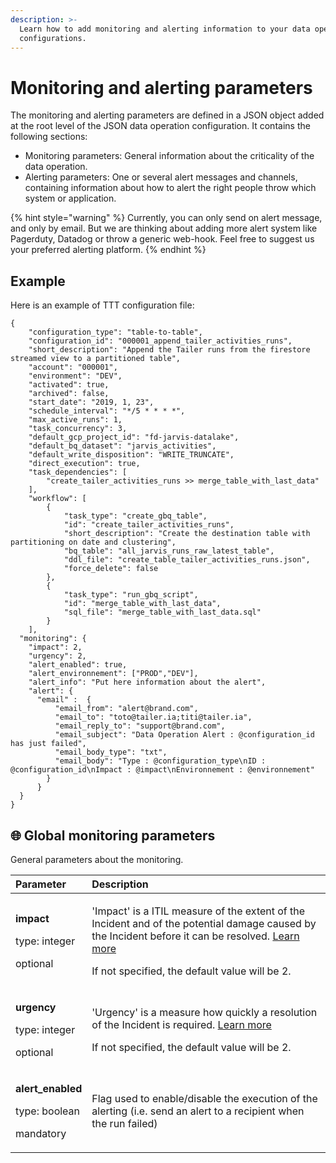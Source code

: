 ```yaml
---
description: >-
  Learn how to add monitoring and alerting information to your data operation
  configurations.
---
```


# Monitoring and alerting parameters

The monitoring and alerting parameters are defined in a JSON object added at the root level of the JSON data operation configuration. It contains the following sections:

* Monitoring parameters: General information about the criticality of the data operation.
* Alerting parameters: One or several alert messages and channels, containing information about how to alert the right people throw which system or application.

{% hint style="warning" %}
Currently, you can only send on alert message, and only by email. But we are thinking about adding more alert system like Pagerduty, Datadog or throw a generic web-hook. Feel free to suggest us your preferred alerting platform.
{% endhint %}

##  Example

Here is an example of TTT configuration file:

```text
{
	"configuration_type": "table-to-table",
	"configuration_id": "000001_append_tailer_activities_runs",
	"short_description": "Append the Tailer runs from the firestore streamed view to a partitioned table",
	"account": "000001",
	"environment": "DEV",
	"activated": true,
	"archived": false,
	"start_date": "2019, 1, 23",
	"schedule_interval": "*/5 * * * *",
	"max_active_runs": 1,
	"task_concurrency": 3,
	"default_gcp_project_id": "fd-jarvis-datalake",
	"default_bq_dataset": "jarvis_activities",
	"default_write_disposition": "WRITE_TRUNCATE",
	"direct_execution": true,
	"task_dependencies": [
		"create_tailer_activities_runs >> merge_table_with_last_data"
	],
	"workflow": [
		{
			"task_type": "create_gbq_table",
			"id": "create_tailer_activities_runs",
			"short_description": "Create the destination table with partitioning on date and clustering",
			"bq_table": "all_jarvis_runs_raw_latest_table",
			"ddl_file": "create_table_tailer_activities_runs.json",
			"force_delete": false
		},
		{
			"task_type": "run_gbq_script",
			"id": "merge_table_with_last_data",
			"sql_file": "merge_table_with_last_data.sql"
		}
	],
  "monitoring": { 
    "impact": 2, 
    "urgency": 2, 
    "alert_enabled": true, 
    "alert_environnement": ["PROD","DEV"],
    "alert_info": "Put here information about the alert", 
    "alert": { 
      "email" :  { 
          "email_from": "alert@brand.com", 
          "email_to": "toto@tailer.ia;titi@tailer.ia", 
          "email_reply_to": "support@brand.com", 
          "email_subject": "Data Operation Alert : @configuration_id has just failed", 
          "email_body_type": "txt",
          "email_body": "Type : @configuration_type\nID : @configuration_id\nImpact : @impact\nEnvironnement : @environnement"
        }
      }
  }
}

```

## 🌐 Global monitoring parameters

General parameters about the monitoring.

<table>
  <thead>
    <tr>
      <th style="text-align:left">Parameter</th>
      <th style="text-align:left">Description</th>
    </tr>
  </thead>
  <tbody>
    <tr>
      <td style="text-align:left">
        <p><b>impact</b>
        </p>
        <p>type: integer</p>
        <p>optional</p>
      </td>
      <td style="text-align:left">
        <p>&apos;Impact&apos; is a ITIL measure of the extent of the Incident and
          of the potential damage caused by the Incident before it can be resolved.
          <a
          href="https://wiki.en.it-processmaps.com/index.php/Checklist_Incident_Priority">Learn more</a>
        </p>
        <p>If not specified, the default value will be 2.</p>
      </td>
    </tr>
    <tr>
      <td style="text-align:left">
        <p><b>urgency</b>
        </p>
        <p>type: integer</p>
        <p>optional</p>
      </td>
      <td style="text-align:left">
        <p>&apos;Urgency&apos; is a measure how quickly a resolution of the Incident
          is required. <a href="https://wiki.en.it-processmaps.com/index.php/Checklist_Incident_Priority">Learn more</a>
        </p>
        <p>If not specified, the default value will be 2.</p>
      </td>
    </tr>
    <tr>
      <td style="text-align:left">
        <p><b>alert_enabled</b>
        </p>
        <p>type: boolean</p>
        <p>mandatory</p>
      </td>
      <td style="text-align:left">Flag used to enable/disable the execution of the alerting (i.e. send an
        alert to a recipient when the run failed)</td>
    </tr>
  </tbody>
</table>

